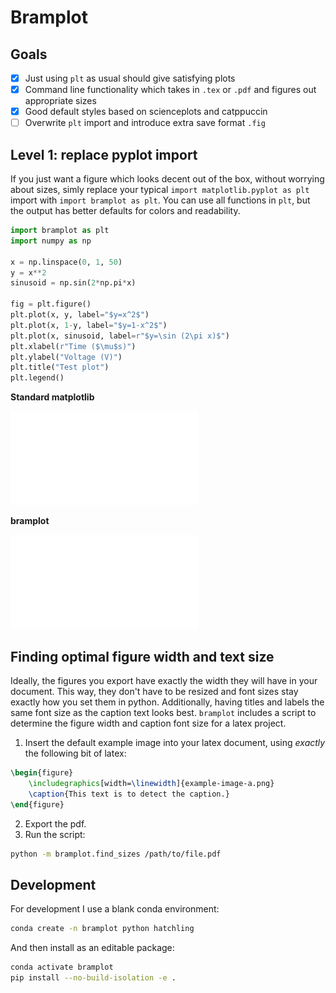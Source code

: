# Bramplot

## Goals

- [x] Just using `plt` as usual should give satisfying plots
- [x] Command line functionality which takes in `.tex` or `.pdf` and figures out appropriate sizes
- [x] Good default styles based on scienceplots and catppuccin
- [ ] Overwrite `plt` import and introduce extra save format `.fig`

## Level 1: replace pyplot import

If you just want a figure which looks decent out of the box, without worrying about sizes, simly replace your typical `import matplotlib.pyplot as plt` import with `import bramplot as plt`.
You can use all functions in `plt`, but the output has better defaults for colors and readability.

```py
import bramplot as plt
import numpy as np

x = np.linspace(0, 1, 50)
y = x**2
sinusoid = np.sin(2*np.pi*x)

fig = plt.figure()
plt.plot(x, y, label="$y=x^2$")
plt.plot(x, 1-y, label="$y=1-x^2$")
plt.plot(x, sinusoid, label=r"$y=\sin (2\pi x)$")
plt.xlabel(r"Time ($\mu$s)")
plt.ylabel("Voltage (V)")
plt.title("Test plot")
plt.legend()
```

**Standard matplotlib**

![](images/matplotlib.pdf)

**bramplot**

![](images/bramplot.pdf)

## Finding optimal figure width and text size

Ideally, the figures you export have exactly the width they will have in your document.
This way, they don't have to be resized and font sizes stay exactly how you set them in python.
Additionally, having titles and labels the same font size as the caption text looks best.
`bramplot` includes a script to determine the figure width and caption font size for a latex project.

1. Insert the default example image into your latex document, using *exactly* the following bit of latex:

```tex
\begin{figure}
    \includegraphics[width=\linewidth]{example-image-a.png}
    \caption{This text is to detect the caption.}
\end{figure}
```

2. Export the pdf.
3. Run the script:

```sh
python -m bramplot.find_sizes /path/to/file.pdf
```

## Development

For development I use a blank conda environment:

```sh
conda create -n bramplot python hatchling
```

And then install as an editable package:

```sh
conda activate bramplot
pip install --no-build-isolation -e .
```

